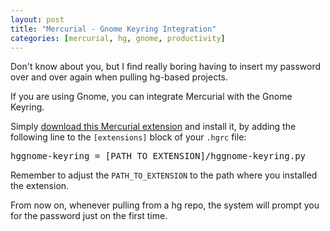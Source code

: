 ```yaml
--- 
layout: post
title: "Mercurial - Gnome Keyring Integration"
categories: [mercurial, hg, gnome, productivity]
---
```

Don't know about you, but I find really boring having to insert my
password over and over again when pulling hg-based projects.

If you are using Gnome, you can integrate Mercurial with the Gnome Keyring.

Simply <a
href="http://bitbucket.org/ebo/hggnome-keyring/changeset/4f8cbce98fe6/"
target="_blank">download this Mercurial extension</a> and install it,
by adding the following line to the <code>[extensions]</code> block of
your <code>.hgrc</code> file:

<pre>
hggnome-keyring = [PATH_TO_EXTENSION]/hggnome-keyring.py
</pre>

Remember to adjust the `PATH_TO_EXTENSION` to the path where you
installed the extension.

From now on, whenever pulling from a hg repo, the system will prompt
you for the password just on the first time.

